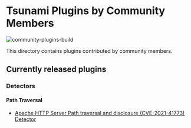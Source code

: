 # Tsunami Plugins by Community Members

![community-plugins-build](https://github.com/google/tsunami-security-scanner-plugins/workflows/community-plugins-build/badge.svg)

This directory contains plugins contributed by community members.

## Currently released plugins

### Detectors

#### Path Traversal
*   [Apache HTTP Server Path traversal and disclosure (CVE-2021-41773) Detector](https://github.com/google/tsunami-security-scanner-plugins/tree/master/community/detectors/apache_http_server_cve_2021_41773)


